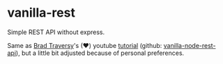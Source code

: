 # vanilla-rest
 Simple REST API without express.

Same as [Brad Traversy](https://www.youtube.com/channel/UC29ju8bIPH5as8OGnQzwJyA)'s (♥) youtube [tutorial](https://www.youtube.com/watch?v=_1xa8Bsho6A) (github: [vanilla-node-rest-api](https://github.com/bradtraversy/vanilla-node-rest-api)), but a little bit adjusted because of personal preferences.
